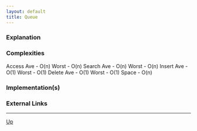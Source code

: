 ```yaml
---
layout: default
title: Queue
---
```


### Explanation

### Complexities

Access		Ave - O(n)		Worst - O(n)
Search		Ave - O(n)		Worst - O(n)
Insert		Ave - O(1)		Worst - O(1)
Delete		Ave - O(1)		Worst - O(1)
Space - O(n)

### Implementation(s)

### External Links

---

[Up](./README.md)
